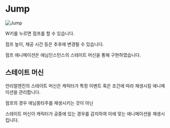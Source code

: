 # Jump

![Jump](https://github.com/jslee629/RunAndJump/assets/67567206/481efb5a-6c1e-469a-8641-bb4a0cc2902c)

W키를 누르면 점프를 할 수 있습니다.

점프 높이, 채공 시간 등은 추후에 변경될 수 있습니다.

점프 애니메이션은 애님인스턴스의 스테이트 머신을 통해 구현하였습니다.

## 스테이트 머신

언리얼엔진의 스테이트 머신은 캐릭터가 특정 이벤트 혹은 조건에 따라 재생시킬 애니메이션을 관리합니다.

점프의 경우 애님몽타주를 재생시키는 것이 아닌

스테이트 머신이 캐릭터가 공중에 있는 경우를 감지하여 이에 맞는 애니메이션을 재생시킵니다.
